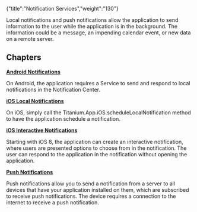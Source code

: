{"title":"Notification Services","weight":"130"} 

Local notifications and push notifications allow the application to send information to the user while the application is in the background. The information could be a message, an impending calendar event, or new data on a remote server.

## Chapters

**[Android Notifications](/docs/appc/Titanium_SDK/Titanium_SDK_How-tos/Notification_Services/Android_Notifications/)**

On Android, the application requires a Service to send and respond to local notifications in the Notification Center.

**[iOS Local Notifications](/docs/appc/Titanium_SDK/Titanium_SDK_How-tos/Notification_Services/iOS_Local_Notifications/)**

On iOS, simply call the Titanium.App.iOS.scheduleLocalNotification method to have the application schedule a notification.

**[iOS Interactive Notifications](/docs/appc/Titanium_SDK/Titanium_SDK_How-tos/Notification_Services/iOS_Interactive_Notifications/)**

Starting with iOS 8, the application can create an interactive notification, where users are presented options to choose from in the notification. The user can respond to the application in the notification without opening the application.

**[Push Notifications](/docs/appc/Titanium_SDK/Titanium_SDK_How-tos/Notification_Services/Push_Notifications/)**

Push notifications allow you to send a notification from a server to all devices that have your application installed on them, which are subscribed to receive push notifications. The device requires a connection to the internet to receive a push notification.